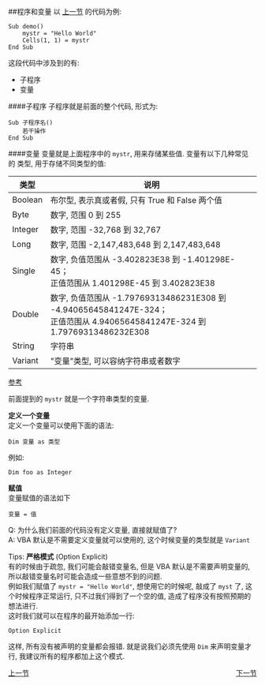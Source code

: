##程序和变量
以 [上一节](02.md) 的代码为例:   

```
Sub demo()    mystr = "Hello World"    Cells(1, 1) = mystrEnd Sub
```

这段代码中涉及到的有:  

* 子程序
* 变量

####子程序
子程序就是前面的整个代码, 形式为:

```
Sub 子程序名()
	若干操作
End Sub
```

####变量
变量就是上面程序中的 `mystr`, 用来存储某些值. 变量有以下几种常见的 类型, 用于存储不同类型的值:

类型|说明
---|---
Boolean|布尔型, 表示真或者假, 只有 True 和 False 两个值
Byte|数字, 范围 0 到 255
Integer|数字, 范围 -32,768 到 32,767
Long|数字, 范围 -2,147,483,648 到 2,147,483,648
Single|数字, 负值范围从 -3.402823E38 到 -1.401298E-45；<br/>正值范围从 1.401298E-45 到 3.402823E38
Double|数字, 负值范围从 -1.79769313486231E308 到 -4.94065645841247E-324；<br/>正值范围从 4.94065645841247E-324 到 1.79769313486232E308
String|字符串
Variant|"变量"类型, 可以容纳字符串或者数字

[参考](https://msdn.microsoft.com/zh-cn/library/office/jj692781.aspx) 

前面提到的 `mystr` 就是一个字符串类型的变量.

**定义一个变量**  
定义一个变量可以使用下面的语法:

```
Dim 变量 as 类型
```

例如:

```
Dim foo as Integer
```
**赋值**  
变量赋值的语法如下

```
变量 = 值
```

Q: 为什么我们前面的代码没有定义变量, 直接就赋值了?  
A: VBA 默认是不需要定义变量就可以使用的, 这个时候变量的类型就是 `Variant`

Tips: **严格模式** (Option Explicit)  
有的时候由于疏忽, 我们可能会敲错变量名, 但是 VBA 默认是不需要声明变量的, 所以敲错变量名时可能会造成一些意想不到的问题.  
例如我们赋值了 `mystr = "Hello World"`, 想使用它的时候呢, 敲成了 `myst` 了, 这个时候程序正常运行, 只不过我们得到了一个空的值, 造成了程序没有按照预期的想法进行.  
这时我们就可以在程序的最开始添加一行: 

```
Option Explicit
```
这样, 所有没有被声明的变量都会报错. 就是说我们必须先使用 `Dim` 来声明变量才行, 我建议所有的程序都加上这个模式.

[上一节](02.md)  <span style="float:right"><a href="04.md">下一节</a></span>


